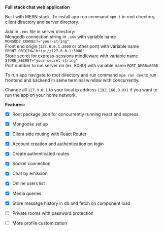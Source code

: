 **Full stack chat web application**

Built with MERN stack. To install app run command `npm i` in root directory, client directory and server directory.

Add in `.env` file in server directory:<br>
Mongodb connection string in `.env` with variable name `MONGODB_CONNECT="your-string"`<br>
Front end origin (`127.0.0.1:3000` or other port) with variable name `FRONT_ORIGIN="http://127.0.0.1:3000"`<br>
Store secret for express-sessions middleware with variable name `STORE_SECRET="your-secret-string"`<br>
Port number to run server on (ex. 8080) with variable name `PORT_NMBR=8080`

To run app navigate to root directory and run command `npm run dev` to run frontend and backend in same terminal window with concurrently.

Change all `127.0.0.1` to your local ip address `(192.168.0.XX)` if you want to run the app on your home network.<br>

**Features:**
- [x] Root package.json for concurrently running react and express
- [x] Mongoose set up  <br>
- [x] Client side routing with React Router  <br>
- [x] Account creation and authentication on login  <br>
- [x] Create authenticated routes  <br>
- [x] Socket connection <br>
- [x] Chat by emission <br>
- [x] Online users list <br>
- [x] Media queries<br>
- [x] Store message history in db and fetch on component load<br>
- [ ] Private rooms with password protection <br>
- [ ] More profile customization

